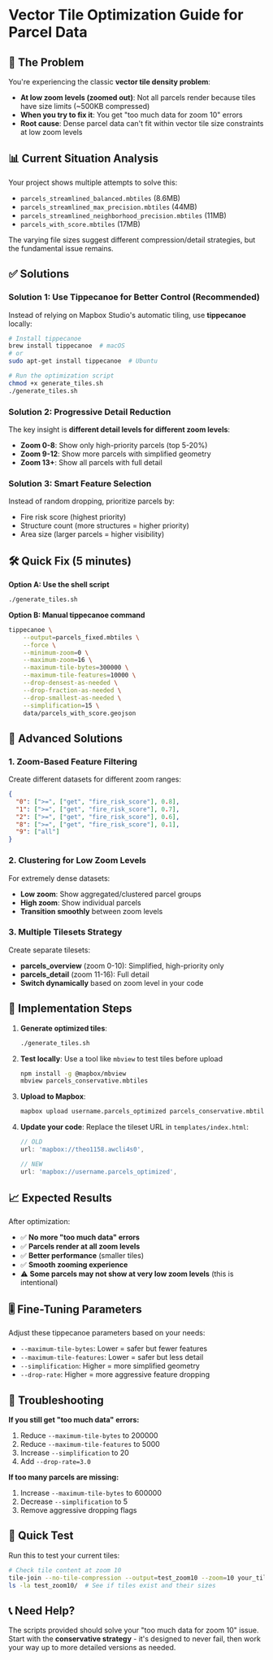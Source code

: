 # Vector Tile Optimization Guide for Parcel Data

## 🔴 The Problem

You're experiencing the classic **vector tile density problem**:

- **At low zoom levels (zoomed out)**: Not all parcels render because tiles have size limits (~500KB compressed)
- **When you try to fix it**: You get "too much data for zoom 10" errors
- **Root cause**: Dense parcel data can't fit within vector tile size constraints at low zoom levels

## 📊 Current Situation Analysis

Your project shows multiple attempts to solve this:
- `parcels_streamlined_balanced.mbtiles` (8.6MB) 
- `parcels_streamlined_max_precision.mbtiles` (44MB)
- `parcels_streamlined_neighborhood_precision.mbtiles` (11MB)
- `parcels_with_score.mbtiles` (17MB)

The varying file sizes suggest different compression/detail strategies, but the fundamental issue remains.

## ✅ Solutions

### Solution 1: Use Tippecanoe for Better Control (Recommended)

Instead of relying on Mapbox Studio's automatic tiling, use **tippecanoe** locally:

```bash
# Install tippecanoe
brew install tippecanoe  # macOS
# or
sudo apt-get install tippecanoe  # Ubuntu

# Run the optimization script
chmod +x generate_tiles.sh
./generate_tiles.sh
```

### Solution 2: Progressive Detail Reduction

The key insight is **different detail levels for different zoom levels**:

- **Zoom 0-8**: Show only high-priority parcels (top 5-20%)
- **Zoom 9-12**: Show more parcels with simplified geometry
- **Zoom 13+**: Show all parcels with full detail

### Solution 3: Smart Feature Selection

Instead of random dropping, prioritize parcels by:
- Fire risk score (highest priority)
- Structure count (more structures = higher priority)
- Area size (larger parcels = higher visibility)

## 🛠️ Quick Fix (5 minutes)

**Option A: Use the shell script**
```bash
./generate_tiles.sh
```

**Option B: Manual tippecanoe command**
```bash
tippecanoe \
    --output=parcels_fixed.mbtiles \
    --force \
    --minimum-zoom=0 \
    --maximum-zoom=16 \
    --maximum-tile-bytes=300000 \
    --maximum-tile-features=10000 \
    --drop-densest-as-needed \
    --drop-fraction-as-needed \
    --drop-smallest-as-needed \
    --simplification=15 \
    data/parcels_with_score.geojson
```

## 🎯 Advanced Solutions

### 1. Zoom-Based Feature Filtering

Create different datasets for different zoom ranges:

```json
{
  "0": [">=", ["get", "fire_risk_score"], 0.8],
  "1": [">=", ["get", "fire_risk_score"], 0.7],
  "2": [">=", ["get", "fire_risk_score"], 0.6],
  "8": [">=", ["get", "fire_risk_score"], 0.1],
  "9": ["all"]
}
```

### 2. Clustering for Low Zoom Levels

For extremely dense datasets:
- **Low zoom**: Show aggregated/clustered parcel groups
- **High zoom**: Show individual parcels
- **Transition smoothly** between zoom levels

### 3. Multiple Tilesets Strategy

Create separate tilesets:
- **parcels_overview** (zoom 0-10): Simplified, high-priority only
- **parcels_detail** (zoom 11-16): Full detail
- **Switch dynamically** based on zoom level in your code

## 🔧 Implementation Steps

1. **Generate optimized tiles**:
   ```bash
   ./generate_tiles.sh
   ```

2. **Test locally**: Use a tool like `mbview` to test tiles before upload
   ```bash
   npm install -g @mapbox/mbview
   mbview parcels_conservative.mbtiles
   ```

3. **Upload to Mapbox**:
   ```bash
   mapbox upload username.parcels_optimized parcels_conservative.mbtiles
   ```

4. **Update your code**: Replace the tileset URL in `templates/index.html`:
   ```javascript
   // OLD
   url: 'mapbox://theo1158.awcli4s0',
   
   // NEW
   url: 'mapbox://username.parcels_optimized',
   ```

## 📈 Expected Results

After optimization:
- ✅ **No more "too much data" errors**
- ✅ **Parcels render at all zoom levels**
- ✅ **Better performance** (smaller tiles)
- ✅ **Smooth zooming experience**
- ⚠️ **Some parcels may not show at very low zoom levels** (this is intentional)

## 🎚️ Fine-Tuning Parameters

Adjust these tippecanoe parameters based on your needs:

- `--maximum-tile-bytes`: Lower = safer but fewer features
- `--maximum-tile-features`: Lower = safer but less detail
- `--simplification`: Higher = more simplified geometry
- `--drop-rate`: Higher = more aggressive feature dropping

## 🚨 Troubleshooting

**If you still get "too much data" errors:**
1. Reduce `--maximum-tile-bytes` to 200000
2. Reduce `--maximum-tile-features` to 5000
3. Increase `--simplification` to 20
4. Add `--drop-rate=3.0`

**If too many parcels are missing:**
1. Increase `--maximum-tile-bytes` to 600000
2. Decrease `--simplification` to 5
3. Remove aggressive dropping flags

## 🎯 Quick Test

Run this to test your current tiles:
```bash
# Check tile content at zoom 10
tile-join --no-tile-compression --output=test_zoom10 --zoom=10 your_tiles.mbtiles
ls -la test_zoom10/  # See if tiles exist and their sizes
```

## 📞 Need Help?

The scripts provided should solve your "too much data for zoom 10" issue. Start with the **conservative strategy** - it's designed to never fail, then work your way up to more detailed versions as needed. 